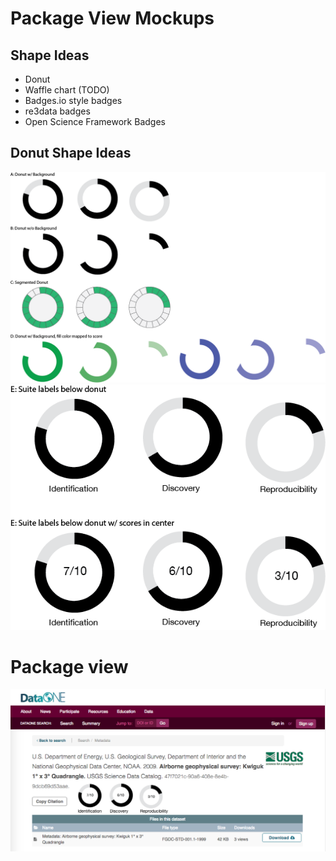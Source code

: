 # Package View Mockups

## Shape Ideas

- Donut
- Waffle chart (TODO)
- Badges.io style badges
- re3data badges
- Open Science Framework Badges

## Donut Shape Ideas

![](donuts-2.png)
![](donuts-3.png)

# Package view
![](package.png)
